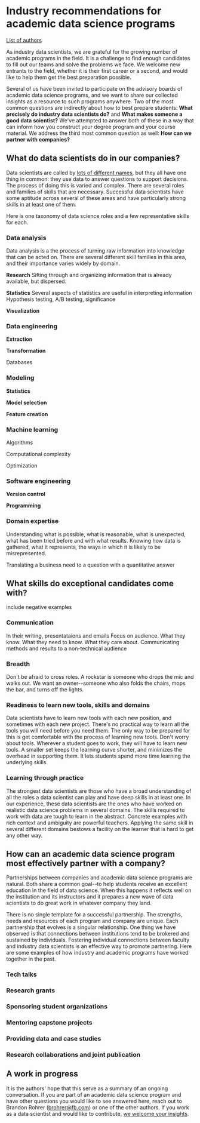 # Industry recommendations for academic data science programs

[List of authors](authors.md)

As industry data scientists, we are grateful for the growing number of academic programs in the field. It is a challenge to find enough candidates to fill out our teams and solve the problems we face. We welcome new entrants to the field, whether it is their first career or a second, and would like to help them get the best preparation possible.


Several of us have been invited to participate on the advisory boards of academic data science programs, and we want to share our collected insights as a resource to such programs anywhere.
Two of the most common questions are indirectly about how to best prepare students: **What precisely do industry data scientists do?** and **What makes someone a good data scientist?**
We've attempted to answer both of these in a way that can inform how you construct your degree program and your course material.
We address the third most common question as well: **How can we partner with companies?**


## What do data scientists do in our companies?

Data scientists are called by [lots of different names](terminology.md),
but they all have one thing in common: they use data to answer questions to support decisions.
The process of doing this is varied and complex.
There are several roles and families of skills that are necessary.
Successful data scientists have some aptitude across several of these areas
and have particularly strong skills in at least one of them.

Here is one taxonomy of data science roles and a few representative skills for each.


### Data analysis

Data analysis is a the process of turning raw information into knowledge that can be acted on. 
There are several different skill families in this area, and their importance varies widely by domain.

**Research**
Sifting through and organizing information that is already available, but dispersed.

**Statistics**
Several aspects of statistics are useful in interpreting information
Hypothesis testing, A/B testing, significance

**Visualization**




### Data engineering

**Extraction**

**Transformation**

Databases



### Modeling

**Statistics**

**Model selection**

**Feature creation**


### Machine learning

Algorithms

Computational complexity

Optimization


### Software engineering

**Version control**

**Programming**


### Domain expertise

Understanding what is possible, what is reasonable, what is unexpected, what has been tried before and with what results.
Knowing how data is gathered, what it represents, the ways in which it is likely to be misrepresented.

Translating a business need to a question with a quantitative answer


## What skills do exceptional candidates come with?
include negative examples

### Communication

In their writing, presentataions and emails
Focus on audience. What they know. What they need to know. What they care about.
Communicating methods and results to a non-technical audience



### Breadth

Don't be afraid to cross roles. A rockstar is someone who drops the mic and walks out. We want an owner--someone who also folds the chairs, mops the bar, and turns off the lights.


### Readiness to learn new tools, skills and domains

Data scientists have to learn new tools with each new position, and sometimes with each new project. There's no practical way to learn all the tools you will need before you need them.
The only way to be prepared for this is get comfortable with the process of learning new tools. 
Don't worry about tools. Wherever a student goes to work, they will have to learn new tools. A smaller set keeps the learning curve shorter, and minimizes the overhead in supporting them. It lets students spend more time learning the underlying skills.


### Learning through practice

The strongest data scientists are those who have a broad understanding of all the roles a data scientist can play and have deep skills in at least one.
In our experience, these data scientists are the ones who have worked on realistic data science problems in several domains.
The skills required to work with data are tough to learn in the abstract. Concrete examples with rich context and ambiguity are powerful teachers. Applying the same skill in several different domains bestows a facility on the learner that is hard to get any other way. 


## How can an academic data science program most effectively partner with a company?

Partnerships between companies and academic data science programs are natural.
Both share a common goal--to help students receive an excellent education in the field of data science.
When this happens it reflects well on the institution and its instructors
and it prepares a new wave of data scientists to do great work in whatever company they land.

There is no single template for a successful partnership. The strengths, needs and resources of each program and company are unique.
Each partnership that evolves is a singular relationship. 
One thing we have observed is that connections between institutions tend to be brokered and sustained by individuals.
Fostering individual connections between faculty and industry data scientists is an effective way to promote partnering.
Here are some examples of how industry and academic programs have worked together in the past. 

### Tech talks

### Research grants

### Sponsoring student organizations

### Mentoring capstone projects

### Providing data and case studies

### Research collaborations and joint publication


## A work in progress

It is the authors' hope that this serve as a summary of an ongoing conversation. 
If you are part of an academic data science program and have other questions you would like to see answered here,
reach out to Brandon Rohrer (brohrer@fb.com) or one of the other authors.
If you work as a data scientist and would like to contribute, [we welcome your insights](author_q_and_a.md).

